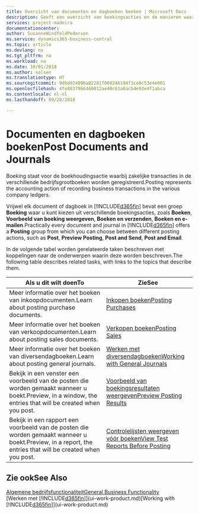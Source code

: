 ```yaml
---
title: Overzicht van documenten en dagboeken boeken | Microsoft Docs
description: Geeft een overzicht van boekingsacties en de manieren waarop u documenten en dagboeken kunt boeken.
services: project-madeira
documentationcenter: 
author: SusanneWindfeldPedersen
ms.service: dynamics365-business-central
ms.topic: article
ms.devlang: na
ms.tgt_pltfrm: na
ms.workload: na
ms.date: 10/01/2018
ms.author: solsen
ms.translationtype: HT
ms.sourcegitcommit: 9dbd92409ba02281f008246194f3ce0c53e4e001
ms.openlocfilehash: 4fe8837966460012ae40c61a8acb4e93e4f1abca
ms.contentlocale: nl-nl
ms.lasthandoff: 09/28/2018

---
```

# <a name="post-documents-and-journals"></a><span data-ttu-id="52386-103">Documenten en dagboeken boeken</span><span class="sxs-lookup"><span data-stu-id="52386-103">Post Documents and Journals</span></span>
<span data-ttu-id="52386-104">Boeking staat voor de boekhoudingsactie waarbij zakelijke transacties in de verschillende bedrijfsgrootboeken worden geregistreerd.</span><span class="sxs-lookup"><span data-stu-id="52386-104">Posting represents the accounting action of recording business transactions in the various company ledgers.</span></span>

<span data-ttu-id="52386-105">Vrijwel elk document of dagboek in [!INCLUDE[d365fin](includes/d365fin_md.md)] bevat een groep **Boeking** waar u kunt kiezen uit verschillende boekingsacties, zoals **Boeken**, **Voorbeeld van boeking weergeven**, **Boeken en verzenden**, **Boeken en e-mailen**.</span><span class="sxs-lookup"><span data-stu-id="52386-105">Practically every document and journal in [!INCLUDE[d365fin](includes/d365fin_md.md)] offers a **Posting** group from which you can choose between different posting actions, such as **Post**, **Preview Posting**, **Post and Send**, **Post and Email**.</span></span>

<span data-ttu-id="52386-106">In de volgende tabel worden gerelateerde taken beschreven met koppelingen naar de onderwerpen waarin deze worden beschreven.</span><span class="sxs-lookup"><span data-stu-id="52386-106">The following table describes related tasks, with links to the topics that describe them.</span></span>

| <span data-ttu-id="52386-107">Als u dit wilt doen</span><span class="sxs-lookup"><span data-stu-id="52386-107">To</span></span> | <span data-ttu-id="52386-108">Zie</span><span class="sxs-lookup"><span data-stu-id="52386-108">See</span></span> |
| --- | --- |
| <span data-ttu-id="52386-109">Meer informatie over het boeken van inkoopdocumenten.</span><span class="sxs-lookup"><span data-stu-id="52386-109">Learn about posting purchase documents.</span></span> |[<span data-ttu-id="52386-110">Inkopen boeken</span><span class="sxs-lookup"><span data-stu-id="52386-110">Posting Purchases</span></span>](ui-post-purchases.md) |
| <span data-ttu-id="52386-111">Meer informatie over het boeken van verkoopdocumenten.</span><span class="sxs-lookup"><span data-stu-id="52386-111">Learn about posting sales documents.</span></span> |[<span data-ttu-id="52386-112">Verkopen boeken</span><span class="sxs-lookup"><span data-stu-id="52386-112">Posting Sales</span></span>](ui-post-sales.md) |
| <span data-ttu-id="52386-113">Meer informatie over het boeken van diversendagboeken.</span><span class="sxs-lookup"><span data-stu-id="52386-113">Learn about posting general journals.</span></span> |[<span data-ttu-id="52386-114">Werken met diversendagboeken</span><span class="sxs-lookup"><span data-stu-id="52386-114">Working with General Journals</span></span>](ui-work-general-journals.md) |
| <span data-ttu-id="52386-115">Bekijk in een venster een voorbeeld van de posten die worden gemaakt wanneer u boekt.</span><span class="sxs-lookup"><span data-stu-id="52386-115">Preview, in a window, the entries that will be created when you post.</span></span> |[<span data-ttu-id="52386-116">Voorbeeld van boekingsresultaten weergeven</span><span class="sxs-lookup"><span data-stu-id="52386-116">Preview Posting Results</span></span>](ui-how-preview-post-results.md) |
| <span data-ttu-id="52386-117">Bekijk in een rapport een voorbeeld van de posten die worden gemaakt wanneer u boekt.</span><span class="sxs-lookup"><span data-stu-id="52386-117">Preview, in a report, the entries that will be created when you post.</span></span> |[<span data-ttu-id="52386-118">Controlelijsten weergeven vóór boeken</span><span class="sxs-lookup"><span data-stu-id="52386-118">View Test Reports Before Posting</span></span>](ui-how-view-test-reports-posting.md) |

## <a name="see-also"></a><span data-ttu-id="52386-119">Zie ook</span><span class="sxs-lookup"><span data-stu-id="52386-119">See Also</span></span>
[<span data-ttu-id="52386-120">Algemene bedrijfsfunctionaliteit</span><span class="sxs-lookup"><span data-stu-id="52386-120">General Business Functionality</span></span>](ui-across-business-areas.md)  
<span data-ttu-id="52386-121">[Werken met [!INCLUDE[d365fin](includes/d365fin_md.md)]](ui-work-product.md)</span><span class="sxs-lookup"><span data-stu-id="52386-121">[Working with [!INCLUDE[d365fin](includes/d365fin_md.md)]](ui-work-product.md)</span></span>


